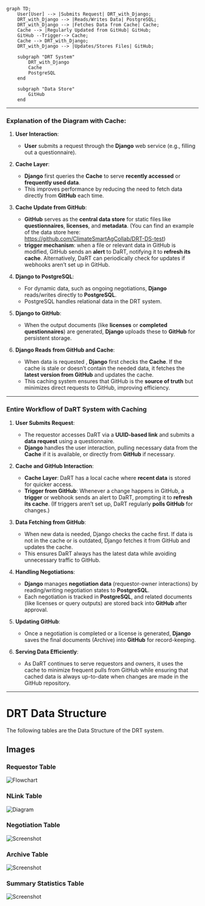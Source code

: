 ```mermaid
graph TD;
    User[User] --> |Submits Request| DRT_with_Django;
    DRT_with_Django --> |Reads/Writes Data| PostgreSQL;
    DRT_with_Django --> |Fetches Data from Cache| Cache;
    Cache --> |Regularly Updated from GitHub| GitHub;
    GitHub --Trigger--> Cache;
    Cache --> DRT_with_Django;
    DRT_with_Django --> |Updates/Stores Files| GitHub;

    subgraph "DRT System"
        DRT_with_Django
        Cache
        PostgreSQL
    end

    subgraph "Data Store"
        GitHub
    end
```

---
### **Explanation of the Diagram with Cache**:

1. **User Interaction**:
   - **User** submits a request through the **Django** web service (e.g., filling out a questionnaire).

2. **Cache Layer**:
   - **Django** first queries the **Cache** to serve **recently accessed** or **frequently used data**.
   - This improves performance by reducing the need to fetch data directly from **GitHub** each time.
   
3. **Cache Update from GitHub**:
   - **GitHub** serves as the **central data store** for static files like **questionnaires**, **licenses**, and **metadata**. (You can find an example of the data store here: https://github.com/ClimateSmartAgCollab/DRT-DS-test)
   - **trigger mechanism**: when a file or relevant data in GitHub is modified, GitHub sends an **alert** to DaRT, notifying it to **refresh its cache**. Alternatively, DaRT can periodically check for updates if webhooks aren’t set up in GitHub.

4. **Django to PostgreSQL**:
   - For dynamic data, such as ongoing negotiations, **Django** reads/writes directly to **PostgreSQL**.
   - PostgreSQL handles relational data in the DRT system.

5. **Django to GitHub**:
   - When the output documents (like **licenses** or **completed questionnaires**) are generated, **Django** uploads these to **GitHub** for persistent storage.
   
6. **Django Reads from GitHub and Cache**:
   - When data is requested , **Django** first checks the **Cache**. If the cache is stale or doesn’t contain the needed data, it fetches the **latest version from GitHub** and updates the cache.
   - This caching system ensures that GitHub is the **source of truth** but minimizes direct requests to GitHub, improving efficiency.

---

### **Entire Workflow of DaRT System with Caching**

1. **User Submits Request**:
   - The requestor accesses DaRT via a **UUID-based link** and submits a **data request** using a questionnaire.
   - **Django** handles the user interaction, pulling necessary data from the **Cache** if it is available, or directly from **GitHub** if necessary.

2. **Cache and GitHub Interaction**:
   - **Cache Layer**: DaRT has a local cache where **recent data** is stored for quicker access.
   - **Trigger from GitHub**: Whenever a change happens in GitHub, a **trigger** or webhook sends an alert to DaRT, prompting it to **refresh its cache**. (If triggers aren’t set up, DaRT regularly **polls GitHub** for changes.)

3. **Data Fetching from GitHub**:
   - When new data is needed, Django checks the cache first. If data is not in the cache or is outdated, Django fetches it from GitHub and updates the cache.
   - This ensures DaRT always has the latest data while avoiding unnecessary traffic to GitHub.

4. **Handling Negotiations**:
   - **Django** manages **negotiation data** (requestor-owner interactions) by reading/writing negotiation states to **PostgreSQL**.
   - Each negotiation is tracked in **PostgreSQL**, and related documents (like licenses or query outputs) are stored back into **GitHub** after approval.

5. **Updating GitHub**:
   - Once a negotiation is completed or a license is generated, **Django** saves the final documents (Archive) into **GitHub** for record-keeping.
   
6. **Serving Data Efficiently**:
   - As DaRT continues to serve requestors and owners, it uses the cache to minimize frequent pulls from GitHub while ensuring that cached data is always up-to-date when changes are made in the GitHub repository.

---

# DRT Data Structure

The following tables are the Data Structure of the DRT system.

## Images

### Requestor Table
![Flowchart](https://github.com/setayesh78/DRT_Design_Document/blob/main/tables%20images/requestor_OTP.png)

### NLink Table
![Diagram](https://github.com/setayesh78/DRT_Design_Document/blob/main/tables%20images/NLink.png)

### Negotiation Table
![Screenshot](https://github.com/setayesh78/DRT_Design_Document/blob/main/tables%20images/Negotiation.png)

### Archive Table
![Screenshot](https://github.com/setayesh78/DRT_Design_Document/blob/main/tables%20images/Archive.png)

### Summary Statistics Table
![Screenshot](https://github.com/setayesh78/DRT_Design_Document/blob/main/tables%20images/summaryStat.png)


